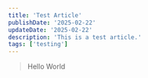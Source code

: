 ```yaml
---
title: 'Test Article'
publishDate: '2025-02-22'
updateDate: '2025-02-22'
description: 'This is a test article.'
tags: ['testing']
---
```


> Hello World
